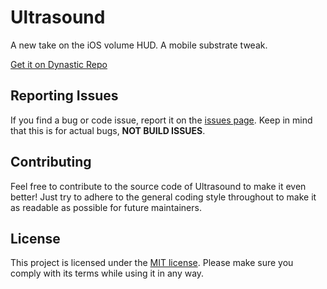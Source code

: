 # Ultrasound

A new take on the iOS volume HUD. A mobile substrate tweak.

[Get it on Dynastic Repo](https://get.dyn.dev/ultrasound)

## Reporting Issues

If you find a bug or code issue, report it on the [issues page](https://github.com/aydenp/Ultrasound/issues). Keep in mind that this is for actual bugs, **NOT BUILD ISSUES**.

## Contributing

Feel free to contribute to the source code of Ultrasound to make it even better! Just try to adhere to the general coding style throughout to make it as readable as possible for future maintainers.

## License

This project is licensed under the [MIT license](/LICENSE). Please make sure you comply with its terms while using it in any way.